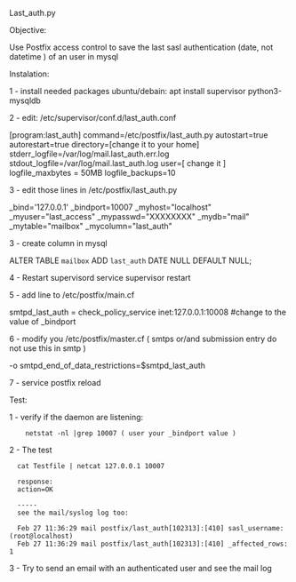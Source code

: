 Last_auth.py

Objective:

Use Postfix access control to save the last sasl authentication  (date, not datetime ) of an user in mysql 



Instalation:

1 - install needed packages 
  ubuntu/debain:
    apt install supervisor python3-mysqldb
    
2 - edit: /etc/supervisor/conf.d/last_auth.conf      

[program:last_auth]
command=/etc/postfix/last_auth.py
autostart=true
autorestart=true
directory=[change it to your home]  
stderr_logfile=/var/log/mail.last_auth.err.log
stdout_logfile=/var/log/mail.last_auth.log
user=[ change it ]
logfile_maxbytes = 50MB
logfile_backups=10

3 - edit those lines in /etc/postfix/last_auth.py    

_bind='127.0.0.1'
_bindport=10007
_myhost="localhost"
_myuser="last_access"
_mypasswd="XXXXXXXX"
_mydb="mail"
_mytable="mailbox"
_mycolumn="last_auth"

3 - create column in mysql

 ALTER TABLE `mailbox` ADD `last_auth` DATE NULL DEFAULT NULL; 
 
4 - Restart supervisord
   service supervisor restart
   
5 - add line to /etc/postfix/main.cf
  
  smtpd_last_auth = check_policy_service inet:127.0.0.1:10008 #change to the value of _bindport 
  
6 - modify you /etc/postfix/master.cf ( smtps or/and submission entry do not use this in smtp  )

  -o smtpd_end_of_data_restrictions=$smtpd_last_auth
  
7 - service postfix reload   

 
 

Test:
 
 1 - verify if the daemon are listening:
        
        netstat -nl |grep 10007 ( user your _bindport value )
        
    
 2 - The test
 
      cat Testfile | netcat 127.0.0.1 10007
      
      response:
      action=OK 
      
      -----
      see the mail/syslog log too:
      
      Feb 27 11:36:29 mail postfix/last_auth[102313]:[410] sasl_username:(root@localhost)
      Feb 27 11:36:29 mail postfix/last_auth[102313]:[410] _affected_rows: 1
  
  3 - Try to send an email with an authenticated user and see the mail log
      

      


 
 
 
 
 
 










